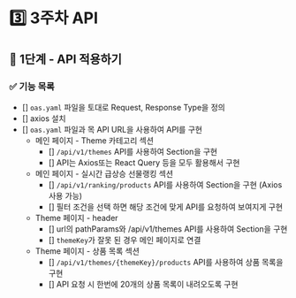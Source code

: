 # 3️⃣ 3주차 API
## 📄 1단계 - API 적용하기
### ✅ 기능 목록
- [] `oas.yaml` 파일을 토대로 Request, Response Type을 정의
- [] axios 설치
- [] `oas.yaml` 파일과 목 API URL을 사용하여 API를 구현
  - 메인 페이지 - Theme 카테고리 섹션
    - [] `/api/v1/themes` API를 사용하여 Section을 구현
    - [] API는 Axios또는 React Query 등을 모두 활용해서 구현
  - 메인 페이지 - 실시간 급상승 선물랭킹 섹션
    - [] `/api/v1/ranking/products` API를 사용하여 Section을 구현 (Axios 사용 가능)
    - [] 필터 조건을 선택 하면 해당 조건에 맞게 API를 요청하여 보여지게 구현
  - Theme 페이지 - header
    - [] url의 pathParams와 /api/v1/themes API를 사용하여 Section을 구현
    - [] `themeKey`가 잘못 된 경우 메인 페이지로 연결
  - Theme 페이지 - 상품 목록 섹션
    - [] `/api/v1/themes/{themeKey}/products` API를 사용하여 상품 목록을 구현
    - [] API 요청 시 한번에 20개의 상품 목록이 내려오도록 구현